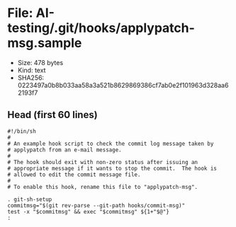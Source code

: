 # File: AI-testing/.git/hooks/applypatch-msg.sample

- Size: 478 bytes
- Kind: text
- SHA256: 0223497a0b8b033aa58a3a521b8629869386cf7ab0e2f101963d328aa62193f7

## Head (first 60 lines)

```
#!/bin/sh
#
# An example hook script to check the commit log message taken by
# applypatch from an e-mail message.
#
# The hook should exit with non-zero status after issuing an
# appropriate message if it wants to stop the commit.  The hook is
# allowed to edit the commit message file.
#
# To enable this hook, rename this file to "applypatch-msg".

. git-sh-setup
commitmsg="$(git rev-parse --git-path hooks/commit-msg)"
test -x "$commitmsg" && exec "$commitmsg" ${1+"$@"}
:
```

